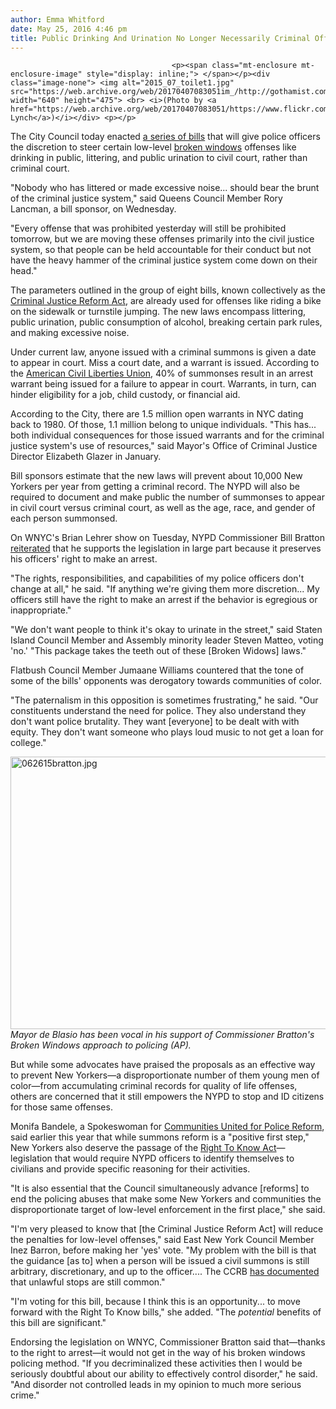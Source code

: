 ```yaml
---
author: Emma Whitford
date: May 25, 2016 4:46 pm
title: Public Drinking And Urination No Longer Necessarily Criminal Offenses In NYC
---
```


	
										<p><span class="mt-enclosure mt-enclosure-image" style="display: inline;"> </span></p><div class="image-none"> <img alt="2015_07_toilet1.jpg" src="https://web.archive.org/web/20170407083051im_/http://gothamist.com/attachments/nyc_ewhitford/2015_07_toilet1.jpg" width="640" height="475"> <br> <i>(Photo by <a href="https://web.archive.org/web/20170407083051/https://www.flickr.com/photos/scottlynchnyc/14975090532">Scott Lynch</a>)</i></div> <p></p>

<p>The City Council today enacted <a href="https://web.archive.org/web/20170407083051/http://gothamist.com/2016/01/21/nyc_broken_windows.php">a series of bills</a> that will give police officers the discretion to steer certain low-level <a href="https://web.archive.org/web/20170407083051/http://gothamist.com/tags/brokenwindows">broken windows</a> offenses like drinking in public, littering, and public urination to civil court, rather than criminal court.</p>

<p>&quot;Nobody who has littered or made excessive noise... should bear the brunt of the criminal justice system,&quot; said Queens Council Member Rory Lancman, a bill sponsor, on Wednesday.    </p>

<p>&quot;Every offense that was prohibited yesterday will still be prohibited tomorrow, but we are moving these offenses primarily into the civil justice system, so that people can be held accountable for their conduct but not have the heavy hammer of the criminal justice system come down on their head.&quot; </p>

<p>The parameters outlined in the group of eight bills, known collectively as the <a href="https://web.archive.org/web/20170407083051/http://gothamist.com/2016/01/26/broken_windows_reform.php">Criminal Justice Reform Act</a>, are already used for offenses like riding a bike on the sidewalk or turnstile jumping. The new laws encompass littering, public urination, public consumption of alcohol, breaking certain park rules, and making excessive noise.</p>

<p>Under current law, anyone issued with a criminal summons is given a date to appear in court. Miss a court date, and a warrant is issued. According to the <a href="https://web.archive.org/web/20170407083051/https://www.aclu.org/">American Civil Liberties Union</a>, 40% of summonses result in an arrest warrant being issued for a failure to appear in court. Warrants, in turn, can hinder eligibility for a job, child custody, or financial aid.</p>

<p>According to the City, there are 1.5 million open warrants in NYC dating back to 1980. Of those, 1.1 million belong to unique individuals. &quot;This has... both individual consequences for those issued warrants and for the criminal justice system&apos;s use of resources,&quot; said Mayor&apos;s Office of Criminal Justice Director Elizabeth Glazer in January. </p>

<p>Bill sponsors estimate that the new laws will prevent about 10,000 New Yorkers per year from getting a criminal record. The NYPD will also be required to document and make public the number of summonses to appear in civil court versus criminal court, as well as the age, race, and gender of each person summonsed.</p>

<p>On WNYC&apos;s Brian Lehrer show on Tuesday, NYPD Commissioner Bill Bratton <a href="https://web.archive.org/web/20170407083051/http://www.wnyc.org/story/commissioner-bratton-nypd/">reiterated</a> that he supports the legislation in large part because it preserves his officers&apos; right to make an arrest. </p>

<p>&quot;The rights, responsibilities, and capabilities of my police officers don&apos;t change at all,&quot; he said. &quot;If anything we&apos;re giving them more discretion... My officers still have the right to make an arrest if the behavior is egregious or inappropriate.&quot; </p>

<p>&quot;We don&apos;t want people to think it&apos;s okay to urinate in the street,&quot; said Staten Island Council Member and Assembly minority leader Steven Matteo, voting &apos;no.&apos; &quot;This package takes the teeth out of these [Broken Widows] laws.&quot; </p>

<p>Flatbush Council Member Jumaane Williams countered that the tone of some of the bills&apos; opponents was derogatory towards communities of color. </p>

<p>&quot;The paternalism in this opposition is sometimes frustrating,&quot; he said. &quot;Our constituents understand the need for police. They also understand they don&apos;t want police brutality. They want [everyone] to be dealt with with equity. They don&apos;t want someone who plays loud music to not get a loan for college.&quot; </p>

<p><span class="mt-enclosure mt-enclosure-image" style="display: inline;"> </span></p><div class="image-none"> <img alt="062615bratton.jpg" src="https://web.archive.org/web/20170407083051im_/http://gothamist.com/attachments/nyc_ewhitford/062615bratton.jpg" width="640" height="436"> <br> <i> Mayor de Blasio has been vocal in his support of Commissioner Bratton&apos;s Broken Windows approach to policing (AP). </i></div> <p></p>

<p>But while some advocates have praised the proposals as an effective way to prevent New Yorkers&#x2014;a disproportionate number of them young men of color&#x2014;from accumulating criminal records for quality of life offenses, others are concerned that it still empowers the NYPD to stop and ID citizens for those same offenses.</p>

<p>Monifa Bandele, a Spokeswoman for <a href="https://web.archive.org/web/20170407083051/http://changethenypd.org/">Communities United for Police Reform</a>, said earlier this year that while summons reform is a &quot;positive first step,&quot; New Yorkers also deserve the passage of the <a href="https://web.archive.org/web/20170407083051/http://gothamist.com/2015/06/30/bratton_opposes_chokehold_ban_bill.php">Right To Know Act</a>&#x2014;legislation that would require NYPD officers to identify themselves to civilians and provide specific reasoning for their activities.</p>

<p>&quot;It is also essential that the Council simultaneously advance [reforms] to end the policing abuses that make some New Yorkers and communities the disproportionate target of low-level enforcement in the first place,&quot; she said.</p>

<p>&quot;I&apos;m very pleased to know that [the Criminal Justice Reform Act] will reduce the penalties for low-level offenses,&quot; said East New York Council Member Inez Barron, before making her &apos;yes&apos; vote. &quot;My problem with the bill is that the guidance [as to] when a person will be issued a civil summons is still arbitrary, discretionary, and up to the officer.... The CCRB <a href="https://web.archive.org/web/20170407083051/http://gothamist.com/2016/02/16/some_police_are_still_making_uncons.php">has documented</a> that unlawful stops are still common.&quot; </p>

<p>&quot;I&apos;m voting for this bill, because I think this is an opportunity... to move forward with the Right To Know bills,&quot; she added. &quot;The <em>potential</em> benefits of this bill are significant.&quot; </p>

<p>Endorsing the legislation on WNYC, Commissioner Bratton said that&#x2014;thanks to the right to arrest&#x2014;it would not get in the way of his broken windows policing method. &quot;If you decriminalized these activities then I would be seriously doubtful about our ability to effectively control disorder,&quot; he said. &quot;And disorder not controlled leads in my opinion to much more serious crime.&quot; </p>					
										
									
				